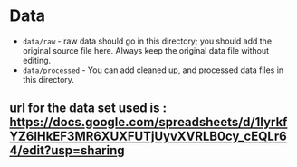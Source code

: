 # Data

- `data/raw` - raw data should go in this directory; you should add the original source file here. Always keep the original data file without editing.
- `data/processed` - You can add cleaned up, and processed data files in this directory.


## url for the data set used is : https://docs.google.com/spreadsheets/d/1IyrkfYZ6lHkEF3MR6XUXFUTjUyvXVRLB0cy_cEQLr64/edit?usp=sharing